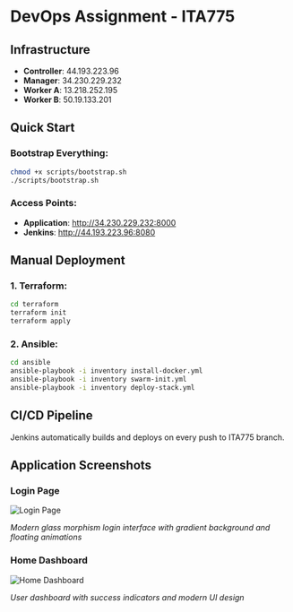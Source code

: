 # DevOps Assignment - ITA775

## Infrastructure
- **Controller**: 44.193.223.96
- **Manager**: 34.230.229.232  
- **Worker A**: 13.218.252.195
- **Worker B**: 50.19.133.201

## Quick Start

### Bootstrap Everything:
```bash
chmod +x scripts/bootstrap.sh
./scripts/bootstrap.sh
```

### Access Points:
- **Application**: http://34.230.229.232:8000
- **Jenkins**: http://44.193.223.96:8080

## Manual Deployment

### 1. Terraform:
```bash
cd terraform
terraform init
terraform apply
```

### 2. Ansible:
```bash
cd ansible
ansible-playbook -i inventory install-docker.yml
ansible-playbook -i inventory swarm-init.yml
ansible-playbook -i inventory deploy-stack.yml
```

## CI/CD Pipeline
Jenkins automatically builds and deploys on every push to ITA775 branch.

## Application Screenshots

### Login Page
![Login Page](https://github.com/user-attachments/assets/9d620947-17a0-4e86-8e41-165d973a968a)

*Modern glass morphism login interface with gradient background and floating animations*

### Home Dashboard
![Home Dashboard](https://github.com/user-attachments/assets/85fa0804-78d7-4911-9ab4-c1e9dba35e2a)

*User dashboard with success indicators and modern UI design*


